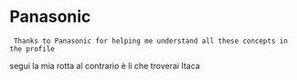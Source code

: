 # Panasonic
     Thanks to Panasonic for helping me understand all these concepts in the profile

segui la mia rotta al contrario è li che troverai Itaca 

